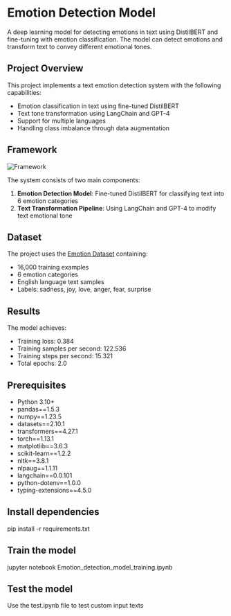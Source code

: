 # Emotion Detection Model

A deep learning model for detecting emotions in text using DistilBERT and fine-tuning with emotion classification. The model can detect emotions and transform text to convey different emotional tones.

## Project Overview
This project implements a text emotion detection system with the following capabilities:
- Emotion classification in text using fine-tuned DistilBERT
- Text tone transformation using LangChain and GPT-4
- Support for multiple languages
- Handling class imbalance through data augmentation

## Framework
![Framework](framework.png)

The system consists of two main components:
1. **Emotion Detection Model**: Fine-tuned DistilBERT for classifying text into 6 emotion categories
2. **Text Transformation Pipeline**: Using LangChain and GPT-4 to modify text emotional tone

## Dataset
The project uses the [Emotion Dataset](https://huggingface.co/datasets/dair-ai/emotion) containing:
- 16,000 training examples
- 6 emotion categories
- English language text samples
- Labels: sadness, joy, love, anger, fear, surprise

## Results
The model achieves:
- Training loss: 0.384
- Training samples per second: 122.536
- Training steps per second: 15.321
- Total epochs: 2.0

## Prerequisites
- Python 3.10+
- pandas==1.5.3
- numpy==1.23.5
- datasets==2.10.1
- transformers==4.27.1
- torch==1.13.1
- matplotlib==3.6.3
- scikit-learn==1.2.2
- nltk==3.8.1
- nlpaug==1.1.11
- langchain==0.0.101
- python-dotenv==1.0.0
- typing-extensions==4.5.0

## Install dependencies
pip install -r requirements.txt

## Train the model
jupyter notebook Emotion_detection_model_training.ipynb

## Test the model
Use the test.ipynb file to test custom input texts

